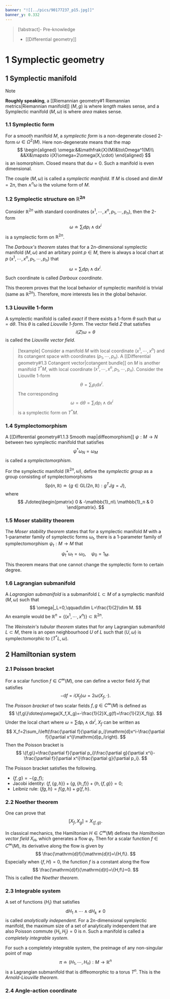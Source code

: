 ```yaml
---
banner: "![[../pics/90177237_p15.jpg]]"
banner_y: 0.332
---
```


>[!abstract]- Pre-knowledge
>- [[Differential geometry]]

# 1 Symplectic geometry
## 1 Symplectic manifold

>[!note]
>**Roughly speaking**, a [[Riemannian geometry#1 Riemannian metrics|Riemannian manifold]] $(M,g)$ is where *length* makes sense, and a Symplectic manifold $(M,\omega)$ is where *area* makes sense.

### 1.1 Symplectic form
For a smooth manifold $M$, a *symplectic form* is a non-degenerate closed 2-form $\omega\in\Omega^2(M)$. Here non-degenerate means that the map
$$
\begin{aligned}
\omega:&&\mathfrak{X}(M)&\to\Omega^1(M)\\
&&X&\mapsto i(X)\omega=2\omega(X,\cdot)
\end{aligned}
$$
is an isomorphism. Closed means that $\mathrm{d}\omega=0$. Such a manifold is even dimensional.

The couple $(M,\omega)$ is called a *symplectic manifold*. If $M$ is closed and $\dim M=2n$, then $\wedge^n\omega$ is the volume form of $M$.

### 1.2 Symplectic structure on $\mathbb{R}^{2n}$
Consider $\mathbb{R}^{2n}$ with standard coordinates $(x^1,\cdots,x^n,p_1,\cdots,p_n)$, then the 2-form
$$
\omega\doteq\sum_i\mathrm{d}p_i\wedge\mathrm{d}x^i
$$
is a symplectic form on $\mathbb{R}^{2n}$.

The *Darboux's theorem* states that for a $2n$-dimensional symplectic manifold $(M,\omega)$ and an arbitary point $p\in M$, there is always a local chart at $p$ $(x^1,\cdots,x^n,p_1,\cdots,p_n)$ that
$$
\omega=\sum_i\mathrm{d}p_i\wedge\mathrm{d}x^i.
$$
Such coordinate is called *Darboux coordinate*.

This theorem proves that the local behavior of symplectic manifold is trivial (same as $\mathbb{R}^{2n}$). Therefore, more interests lies in the global behavior.

### 1.3 Liouville 1-form
A symplectic manifold is called *exact* if there exists a 1-form $\theta$ such that $\omega=\mathrm{d}\theta$. This $\theta$ is called *Liouville 1-form*. The vector field $Z$ that satisfies
$$
i(Z)\omega=\theta
$$
is called the *Liouville vector field*.

>[!example]
>Consider a manifold $M$ with local coordinate $(x^1,\cdots,x^n)$ and its cotangent space with coordinates $(p_1,\cdots,p_n)$. A [[Differential geometry#1.3 Cotangent vector|cotangent bundle]] on $M$ is another manifold $T^\ast M$, with local coordinate $(x^1,\cdots,x^n,p_1,\cdots,p_n)$.
>Consider the Liouville 1-form 
>$$
>\theta=\sum_ip_i\mathrm{d}x^i.
>$$
>The corresponding
>$$
>\omega=\mathrm{d}\theta=\sum_i\mathrm{d}p_i\wedge\mathrm{d}x^i
>$$
>is a symplectic form on $T^\ast M$.

### 1.4 Symplectomorphism
A [[Differential geometry#1.1.3 Smooth map|diffeomorphism]] $\psi:M\to N$ between two symplectic manifold that satisfies
$$
\psi^\ast\omega_N=\omega_M
$$
is called a *symplectomorphism*.

For the symplectic manifold $(\mathbb{R}^{2n},\omega)$, define the *symplectic group* as a group consisting of symplectomorphisms
$$
\mathrm{Sp}(n,\mathbb{R})\doteq\{g\in\mathrm{GL}(2n,\mathbb{R}):g^TJg=J\},
$$
where
$$
J\doteq\begin{pmatrix}
0 & -\mathbb{1}_n\\
\mathbb{1}_n & 0
\end{pmatrix}.
$$

### 1.5 Moser stability theorem
The *Moser stability theorem* states that for a symplectic manifold $M$ with a 1-parameter family of symplectic forms $\omega_t$, there is a 1-parameter family of symplectomorphism $\psi_t:M\to M$ that
$$
\psi_t^\ast\omega_t=\omega_0,\quad\psi_0=1_M.
$$

This theorem means that one cannot change the symplectic form to certain degree.

### 1.6 Lagrangian submanifold
A *Lagrangian submanifold* is a submanifold $L\subset M$ of a symplectic manifold $(M,\omega)$ such that
$$
\omega|_L=0,\qquad\dim L=\frac{1}{2}\dim M.
$$
An example would be $\mathbb{R}^n=\{(x^1,\cdots,x^n)\}\subset\mathbb{R}^{2n}$.

The *Weinstein's tubular theorem* states that for any Lagrangian submanifold $L\subset M$, there is an open neighbourhood $U$ of $L$ such that $(U,\omega)$ is symplectomorphic to $(T^\ast L,\omega)$.

## 2 Hamiltonian system
### 2.1 Poisson bracket
For a scalar function $f\in C^\infty(M)$, one can define a vector field $X_f$ that satisfies
$$
-\mathrm{d}f=i(X_f)\omega=2\omega(X_f,\cdot).
$$
The *Poisson bracket* of two scalar fields $f,g\in C^\infty(M)$ is defined as
$$
\{f,g\}\doteq\omega(X_f,X_g)=-\frac{1}{2}X_g(f)=\frac{1}{2}X_f(g).
$$
Under the local chart where $\omega=\sum\mathrm{d}p_i\wedge\mathrm{d}x^i$, $X_f$ can be written as
$$
X_f=2\sum_i\left(\frac{\partial f}{\partial p_i}\mathrm{d}x^i-\frac{\partial f}{\partial x^i}\mathrm{d}p_i\right).
$$
Then the Poisson bracket is
$$
\{f,g\}=\frac{\partial f}{\partial p_i}\frac{\partial g}{\partial x^i}-\frac{\partial f}{\partial x^i}\frac{\partial g}{\partial p_i}.
$$

The Poisson bracket satisfies the following.
- $\{f,g\}=-\{g,f\}$;
- Jacobi identity: $\{f,\{g,h\}\}+\{g,\{h,f\}\}+\{h,\{f,g\}\}=0$;
- Leibniz rule: $\{fg,h\}=f\{g,h\}+g\{f,h\}$.

### 2.2 Noether theorem
One can prove that
$$
[X_f,X_g]=X_{\{f,g\}}.
$$

In classical mechanics, the Hamiltonian $H\in C^\infty(M)$ defines the *Hamiltonian vector field* $X_H$, which generates a flow $\varphi_t$. Then for a scalar function $f\in C^\infty(M)$, its derivative along the flow is given by
$$
\frac{\mathrm{d}f}{\mathrm{d}t}=\{H,f\}.
$$
Especially when $\{f,H\}=0$, the function $f$ is a constant along the flow
$$
\frac{\mathrm{d}f}{\mathrm{d}t}=\{H,f\}=0.
$$
This is called the *Noether theorem*.

### 2.3 Integrable system
A set of functions $\{H_i\}$ that satisfies
$$
\mathrm{d}H_1\wedge\cdots\wedge\mathrm{d}H_k\ne0
$$
is called *analytically independent*. For a $2n$-dimensional symplectic manifold, the maximum size of a set of analytically independent that are also Poisson commute $\{H_i,H_j\}=0$ is $n$. Such a manifold is called a *completely integrable system*.

For such a completely integrable system, the preimage of any non-singular point of map
$$
\pi\doteq(H_1,\cdots,H_n):M\to\mathbb{R}^n
$$
is a Lagrangian submanifold that is diffeomorphic to a torus $T^n$. This is the *Arnold-Liouville theorem*.

### 2.4 Angle-action coordinate

